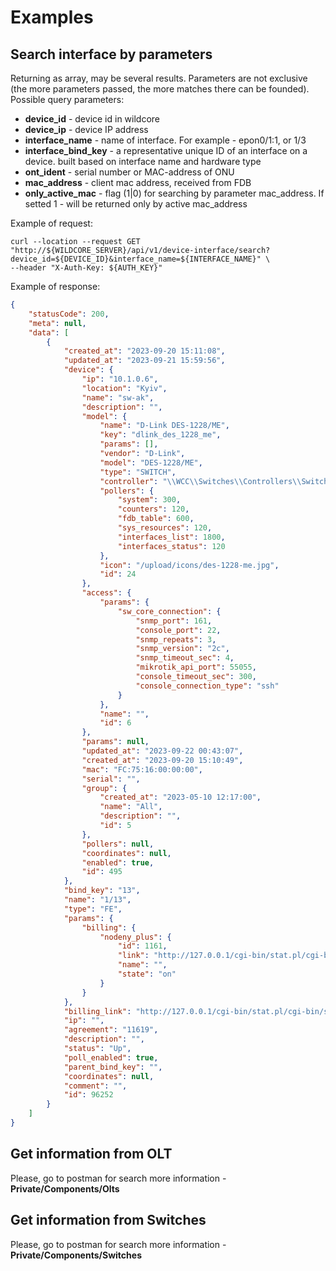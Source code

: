 # Examples


## Search interface by parameters 
Returning as array, may be several results.
Parameters are not exclusive (the more parameters passed, the more matches there can be founded).
Possible query parameters:

* **device_id** - device id in wildcore
* **device_ip** - device IP address
* **interface_name** - name of interface. For example - epon0/1:1, or 1/3
* **interface_bind_key** - a representative unique ID of an interface on a device. built based on interface name and hardware type
* **ont_ident** - serial number or MAC-address of ONU
* **mac_address** - client mac address, received from FDB
* **only_active_mac** - flag (1|0) for searching by parameter mac_address. If setted 1 - will be returned only by active mac_address

Example of request:   
```shell
curl --location --request GET "http://${WILDCORE_SERVER}/api/v1/device-interface/search?device_id=${DEVICE_ID}&interface_name=${INTERFACE_NAME}" \
--header "X-Auth-Key: ${AUTH_KEY}" 
```
Example of response: 
```json
{
    "statusCode": 200,
    "meta": null,
    "data": [
        {
            "created_at": "2023-09-20 15:11:08",
            "updated_at": "2023-09-21 15:59:56",
            "device": {
                "ip": "10.1.0.6",
                "location": "Kyiv",
                "name": "sw-ak",
                "description": "",
                "model": {
                    "name": "D-Link DES-1228/ME",
                    "key": "dlink_des_1228_me",
                    "params": [],
                    "vendor": "D-Link",
                    "model": "DES-1228/ME",
                    "type": "SWITCH",
                    "controller": "\\WCC\\Switches\\Controllers\\SwitchesController",
                    "pollers": {
                        "system": 300,
                        "counters": 120,
                        "fdb_table": 600,
                        "sys_resources": 120,
                        "interfaces_list": 1800,
                        "interfaces_status": 120
                    },
                    "icon": "/upload/icons/des-1228-me.jpg",
                    "id": 24
                },
                "access": {
                    "params": {
                        "sw_core_connection": {
                            "snmp_port": 161,
                            "console_port": 22,
                            "snmp_repeats": 3,
                            "snmp_version": "2c",
                            "snmp_timeout_sec": 4,
                            "mikrotik_api_port": 55055,
                            "console_timeout_sec": 300,
                            "console_connection_type": "ssh"
                        }
                    },
                    "name": "",
                    "id": 6
                },
                "params": null,
                "updated_at": "2023-09-22 00:43:07",
                "created_at": "2023-09-20 15:10:49",
                "mac": "FC:75:16:00:00:00",
                "serial": "",
                "group": {
                    "created_at": "2023-05-10 12:17:00",
                    "name": "All",
                    "description": "",
                    "id": 5
                },
                "pollers": null,
                "coordinates": null,
                "enabled": true,
                "id": 495
            },
            "bind_key": "13",
            "name": "1/13",
            "type": "FE",
            "params": {
                "billing": {
                    "nodeny_plus": {
                        "id": 1161,
                        "link": "http://127.0.0.1/cgi-bin/stat.pl/cgi-bin/stat.pl?a=user&uid=1161",
                        "name": "",
                        "state": "on"
                    }
                }
            },
            "billing_link": "http://127.0.0.1/cgi-bin/stat.pl/cgi-bin/stat.pl?a=user&uid=1161",
            "ip": "",
            "agreement": "11619",
            "description": "",
            "status": "Up",
            "poll_enabled": true,
            "parent_bind_key": "",
            "coordinates": null,
            "comment": "",
            "id": 96252
        }
    ]
}
```

## Get information from OLT 
Please, go to postman for search more information - **Private/Components/Olts**   

## Get information from Switches 
Please, go to postman for search more information - **Private/Components/Switches**   

